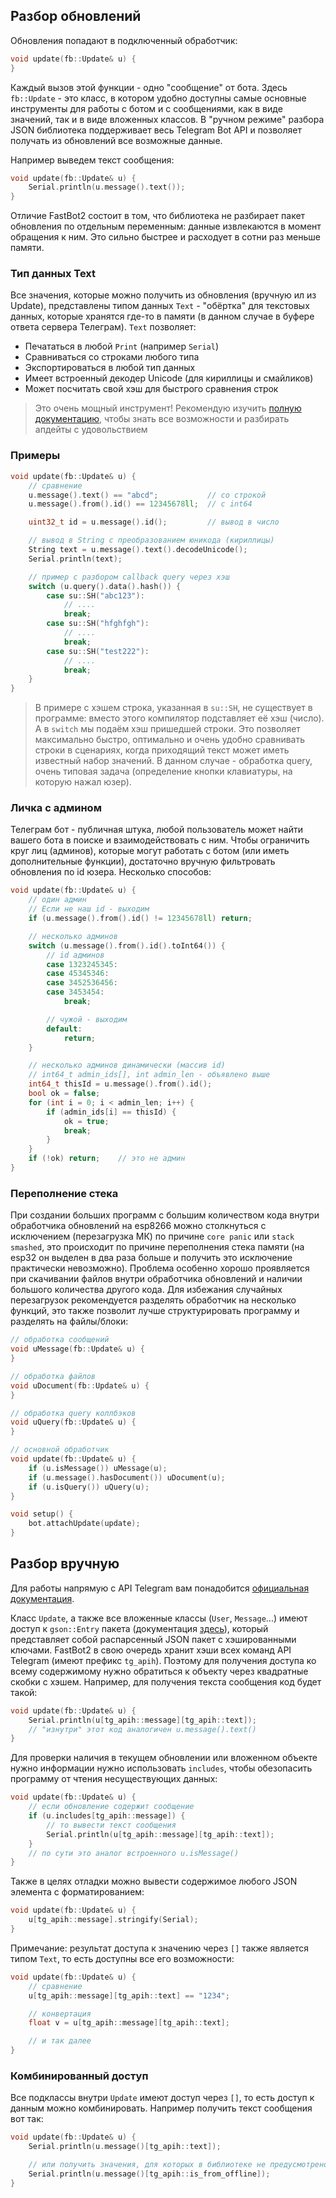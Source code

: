 ## Разбор обновлений
Обновления попадают в подключенный обработчик:
```cpp
void update(fb::Update& u) {
}
```

Каждый вызов этой функции - одно "сообщение" от бота. Здесь `fb::Update` - это класс, в котором удобно доступны самые основные инструменты для работы с ботом и с сообщениями, как в виде значений, так и в виде вложенных классов. В "ручном режиме" разбора JSON библиотека поддерживает весь Telegram Bot API и позволяет получать из обновлений все возможные данные.

Например выведем текст сообщения:
```cpp
void update(fb::Update& u) {
    Serial.println(u.message().text());
}
```

Отличие FastBot2 состоит в том, что библиотека не разбирает пакет обновления по отдельным переменным: данные извлекаются в момент обращения к ним. Это сильно быстрее и расходует в сотни раз меньше памяти.

### Тип данных Text
Все значения, которые можно получить из обновления (вручную ил из Update), представлены типом данных `Text` - "обёртка" для текстовых данных, которые хранятся где-то в памяти (в данном случае в буфере ответа сервера Телеграм). `Text` позволяет:
- Печататься в любой `Print` (например `Serial`)
- Сравниваться со строками любого типа
- Экспортироваться в любой тип данных
- Имеет встроенный декодер Unicode (для кириллицы и смайликов)
- Может посчитать свой хэш для быстрого сравнения строк

> Это очень мощный инструмент! Рекомендую изучить [полную документацию](https://github.com/GyverLibs/StringUtils?tab=readme-ov-file#sutext), чтобы знать все возможности и разбирать апдейты с удовольствием

### Примеры
```cpp
void update(fb::Update& u) {
    // сравнение
    u.message().text() == "abcd";           // со строкой
    u.message().from().id() == 12345678ll;  // с int64

    uint32_t id = u.message().id();         // вывод в число

    // вывод в String с преобразованием юникода (кириллицы)
    String text = u.message().text().decodeUnicode();
    Serial.println(text);

    // пример с разбором callback query через хэш
    switch (u.query().data().hash()) {
        case su::SH("abc123"):
            // ....
            break;
        case su::SH("hfghfgh"):
            // ....
            break;
        case su::SH("test222"):
            // ....
            break;
    }
}
```

> В примере с хэшем строка, указанная в `su::SH`, не существует в программе: вместо этого компилятор подставляет её хэш (число). А в `switch` мы подаём хэш пришедшей строки. Это позволяет максимально быстро, оптимально и очень удобно сравнивать строки в сценариях, когда приходящий текст может иметь известный набор значений. В данном случае - обработка query, очень типовая задача (определение кнопки клавиатуры, на которую нажал юзер).

### Личка с админом
Телеграм бот - публичная штука, любой пользователь может найти вашего бота в поиске и взаимодействовать с ним. Чтобы ограничить круг лиц (админов), которые могут работать с ботом (или иметь дополнительные функции), достаточно вручную фильтровать обновления по id юзера. Несколько способов:
```cpp
void update(fb::Update& u) {
    // один админ
    // Если не наш id - выходим
    if (u.message().from().id() != 12345678ll) return;

    // несколько админов
    switch (u.message().from().id().toInt64()) {
        // id админов
        case 1323245345:
        case 45345346:
        case 3452536456:
        case 3453454:
            break;

        // чужой - выходим
        default:
            return;
    }

    // несколько админов динамически (массив id)
    // int64_t admin_ids[], int admin_len - объявлено выше
    int64_t thisId = u.message().from().id();
    bool ok = false;
    for (int i = 0; i < admin_len; i++) {
        if (admin_ids[i] == thisId) {
            ok = true;
            break;
        }
    }
    if (!ok) return;    // это не админ
}
```

### Переполнение стека
При создании больших программ с большим количеством кода внутри обработчика обновлений на esp8266 можно столкнуться с исключением (перезагрузка МК) по причине `core panic` или `stack smashed`, это происходит по причине переполнения стека памяти (на esp32 он выделен в два раза больше и получить это исключение практически невозможно). Проблема особенно хорошо проявляется при скачивании файлов внутри обработчика обновлений и наличии большого количества другого кода. Для избежания случайных перезагрузок рекомендуется разделять обработчик на несколько функций, это также позволит лучше структурировать программу и разделять на файлы/блоки:
```cpp
// обработка сообщений
void uMessage(fb::Update& u) {
}

// обработка файлов
void uDocument(fb::Update& u) {
}

// обработка query коллбэков
void uQuery(fb::Update& u) {
}

// основной обработчик
void update(fb::Update& u) {
    if (u.isMessage()) uMessage(u);
    if (u.message().hasDocument()) uDocument(u);
    if (u.isQuery()) uQuery(u);
}

void setup() {
    bot.attachUpdate(update);
}
```

## Разбор вручную
Для работы напрямую с API Telegram вам понадобится [официальная документация](https://core.telegram.org/bots/api).

Класс `Update`, а также все вложенные классы (`User`, `Message`...) имеют доступ к `gson::Entry` пакета (документация [здесь](https://github.com/GyverLibs/GSON?tab=readme-ov-file#gsonentry)), который представляет собой распарсенный JSON пакет с хэшированными ключами. FastBot2 в свою очередь хранит хэши всех команд API Telegram (имеют префикс `tg_apih`). Поэтому для получения доступа ко всему содержимому нужно обратиться к объекту через квадратные скобки с хэшем. Например, для получения текста сообщения код будет такой:
```cpp
void update(fb::Update& u) {
    Serial.println(u[tg_apih::message][tg_apih::text]);
    // "изнутри" этот код аналогичен u.message().text()
}
```

Для проверки наличия в текущем обновлении или вложенном объекте нужно информации нужно использовать `includes`, чтобы обезопасить программу от чтения несуществующих данных:
```cpp
void update(fb::Update& u) {
    // если обновление содержит сообщение
    if (u.includes[tg_apih::message]) {
        // то вывести текст сообщения
        Serial.println(u[tg_apih::message][tg_apih::text]);
    }
    // по сути это аналог встроенного u.isMessage()
}
```

Также в целях отладки можно вывести содержимое любого JSON элемента с форматированием:
```cpp
void update(fb::Update& u) {
    u[tg_apih::message].stringify(Serial);
}
```

Примечание: результат доступа к значению через `[]` также является типом `Text`, то есть доступны все его возможности:
```cpp
void update(fb::Update& u) {
    // сравнение
    u[tg_apih::message][tg_apih::text] == "1234";

    // конвертация
    float v = u[tg_apih::message][tg_apih::text];

    // и так далее
}
```

### Комбинированный доступ
Все подклассы внутри `Update` имеют доступ через `[]`, то есть доступ к данным можно комбинировать. Например получить текст сообщения вот так:
```cpp
void update(fb::Update& u) {
    Serial.println(u.message()[tg_apih::text]);

    // или получить значения, для которых в библиотеке не предусмотрено функций
    Serial.println(u.message()[tg_apih::is_from_offline]);
}
```